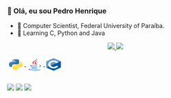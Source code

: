 ### 👋 Olá, eu sou Pedro Henrique
- 👀 Computer Scientist, Federal University of Paraíba.
- 🌱 Learning C, Python and Java
<div align="center">
  <a href="https://github.com/Pedr0Henriq">
  <img height="180em" src="https://github-readme-stats.vercel.app/api?username=Pedr0Henriq&show_icons=true&theme=dark&include_all_commits=true&count_private=true"/>
  <img height="180em" src="https://github-readme-stats.vercel.app/api/top-langs/?username=Pedr0Henriq&layout=compact&langs_count=7&theme=dark"/>
</div>
<div style="display: inline_block"><br>
  <img align="center" alt="Pedro-Python" height="30" width="40" src="https://raw.githubusercontent.com/devicons/devicon/master/icons/python/python-original.svg">
  <img align="center" alt="Pedro-Java" height="30" width="40" src="https://raw.githubusercontent.com/devicons/devicon/master/icons/java/java-original.svg">
  <img align="center" alt="Pedro-C" height="30" width="40" src="https://raw.githubusercontent.com/devicons/devicon/master/icons/c/c-original.svg">
  </div>
  
   ##
  
  <div> 
 <a href="https://instagram.com/pedroohe_rique" target="_blank"><img src="https://img.shields.io/badge/-Instagram-%23E4405F?style=for-the-badge&logo=instagram&logoColor=white" target="_blank"></a>
 	 <a href="https://discord.gg/Pedro Henriqu3#1274" target="_blank"><img src="https://img.shields.io/badge/Discord-7289DA?style=for-the-badge&logo=discord&logoColor=white" target="_blank"></a> 
  <a href = "mailto:phlima378@gmail.com"><img src="https://img.shields.io/badge/-Gmail-%23333?style=for-the-badge&logo=gmail&logoColor=white" target="_blank"></a>
  
    
</div>
